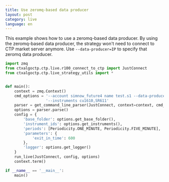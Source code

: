 ```yaml
---
title: Use zeromq-based data producer
layout: post
category: live
language: en
---
```


This example shows how to use a zeromq-based data producer. By using the zeromq-based data producer, the strategy
won't need to connect to CTP market server anymore. Use `--data-producer=IP` to specify that zeromq data producer.


```python
import zmq
from ctxalgoctp.ctp.live.r100_connect_to_ctp import JustConnect
from ctxalgoctp.ctp.live_strategy_utils import *


def main():
    context = zmq.Context()
    cmd_options = '--account simnow_future4 name test.s1 --data-producer tcp://139.196.203.113 ' \
                  '--instruments cu1610,SR611'
    parser = get_command_line_parser(JustConnect, context=context, cmd_options=cmd_options)
    options = parser.parse()
    config = {
        'base_folder': options.get_base_folder(),
        'instrument_ids': options.get_instruments(),
        'periods': [Periodicity.ONE_MINUTE, Periodicity.FIVE_MINUTE],
        'parameters': {
            'exit_in_time': 600
        },
        'logger': options.get_logger()
    }
    run_live(JustConnect, config, options)
    context.term()

if __name__ == '__main__':
    main()

```

